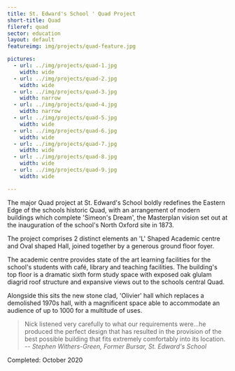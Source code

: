 ```yaml
---
title: St. Edward's School ' Quad Project
short-title: Quad
fileref: quad
sector: education
layout: default
featureimg: img/projects/quad-feature.jpg

pictures:
  - url: ../img/projects/quad-1.jpg
    width: wide
  - url: ../img/projects/quad-2.jpg
    width: wide
  - url: ../img/projects/quad-3.jpg
    width: narrow
  - url: ../img/projects/quad-4.jpg
    width: narrow
  - url: ../img/projects/quad-5.jpg
    width: wide
  - url: ../img/projects/quad-6.jpg
    width: wide
  - url: ../img/projects/quad-7.jpg
    width: wide
  - url: ../img/projects/quad-8.jpg
    width: wide
  - url: ../img/projects/quad-9.jpg
    width: wide

---
```


The major Quad project at St. Edward's School boldly redefines the Eastern Edge of the schools historic Quad, with an arrangement of modern buildings which complete 'Simeon's Dream', the Masterplan vision set out at the inauguration of the school's North Oxford site in 1873.

The project comprises 2 distinct elements an 'L' Shaped Academic centre and Oval shaped Hall, joined together by a generous ground floor foyer.

The academic centre provides state of the art learning facilities for the school's students with café, library and teaching facilities.  The building's top floor is a dramatic sixth form study space with exposed oak glulam diagrid roof structure and expansive views out to the schools central Quad.

Alongside this sits the new stone clad, 'Olivier' hall which replaces a demolished 1970s hall, with a magnificent space able to accommodate an audience of up to 1000 for a multitude of uses.

> Nick listened very carefully to what our requirements were...he produced the perfect design that has resulted in the provision of the best possible building that fits extremely comfortably into its location.
> -- <cite>Stephen Withers-Green, Former Bursar, St. Edward's School</cite>

Completed: October 2020